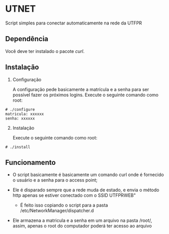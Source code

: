 # UTNET

Script simples para conectar automaticamente na rede da UTFPR

## Dependência

Você deve ter instalado o pacote *curl*.

## Instalação

1. Configuração

	A configuração pede basicamente a matrícula e a senha para ser possível fazer os próximos logins. Execute o seguinte comando como root:
```shell
# ./configure
matricula: xxxxxx
senha: xxxxxx
```

2. Instalação

	Execute o seguinte comando como root:

```shell
# ./install
```

## Funcionamento

* O script basicamente é basicamente um comando curl onde é fornecido o usuário e a senha para o access point;

* Ele é disparado sempre que a rede muda de estado, e envia o método http apenas se estiver conectado com o SSID UTFPRWEB"

	- É feito isso copiando o script para a pasta /etc/NetworkManager/dispatcher.d

* Ele armazena a matricula e a senha em um arquivo na pasta /root/, assim, apenas o root do computador poderá ter acesso ao arquivo
